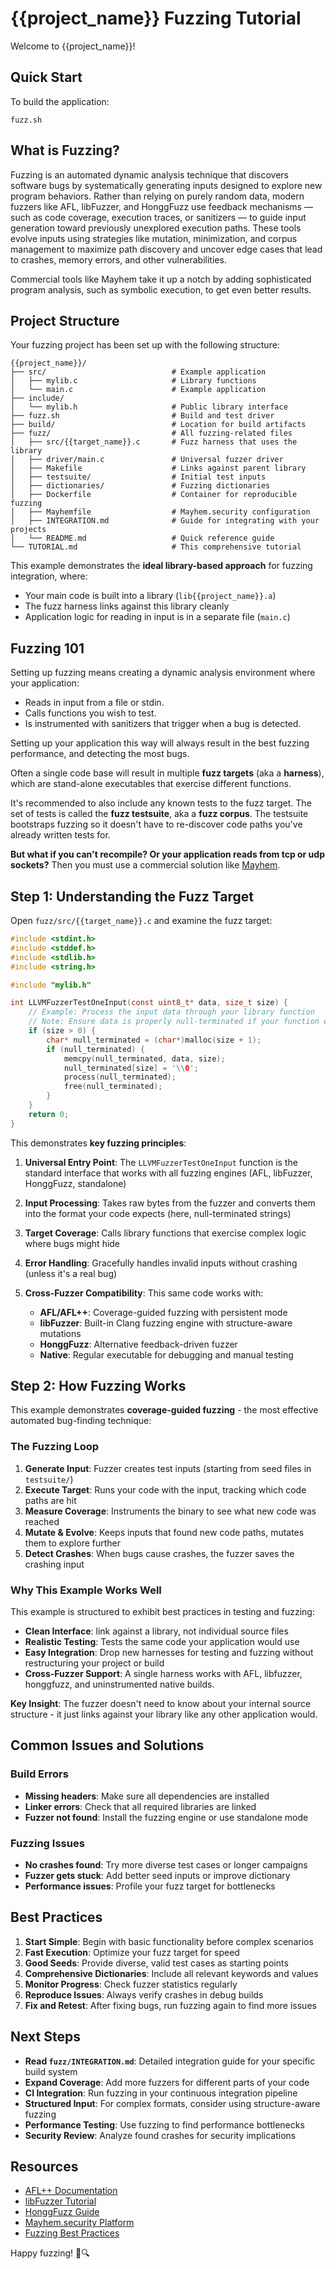 # {{project_name}} Fuzzing Tutorial

Welcome to {{project_name}}!

## Quick Start

To build the application:

```
fuzz.sh
```


## What is Fuzzing?

Fuzzing is an automated dynamic analysis technique that discovers software bugs
by systematically generating inputs designed to explore new program behaviors.
Rather than relying on purely random data, modern fuzzers like AFL, libFuzzer,
and HonggFuzz use feedback mechanisms — such as code coverage, execution
traces, or sanitizers — to guide input generation toward previously unexplored
execution paths. These tools evolve inputs using strategies like mutation,
minimization, and corpus management to maximize path discovery and uncover edge
cases that lead to crashes, memory errors, and other vulnerabilities.

Commercial tools like Mayhem take it up a notch by adding
sophisticated program analysis, such as symbolic execution, to get even better
results.

## Project Structure

Your fuzzing project has been set up with the following structure:

```
{{project_name}}/
├── src/                            # Example application
│   ├── mylib.c                     # Library functions
│   └── main.c                      # Example application
├── include/
│   └── mylib.h                     # Public library interface
├── fuzz.sh                         # Build and test driver
├── build/                          # Location for build artifacts
├── fuzz/                           # All fuzzing-related files
│   ├── src/{{target_name}}.c       # Fuzz harness that uses the library
│   ├── driver/main.c               # Universal fuzzer driver
│   ├── Makefile                    # Links against parent library
│   ├── testsuite/                  # Initial test inputs
│   ├── dictionaries/               # Fuzzing dictionaries
│   ├── Dockerfile                  # Container for reproducible fuzzing
│   ├── Mayhemfile                  # Mayhem.security configuration
│   ├── INTEGRATION.md              # Guide for integrating with your projects
│   └── README.md                   # Quick reference guide
└── TUTORIAL.md                     # This comprehensive tutorial
```

This example demonstrates the **ideal library-based approach** for fuzzing integration, where:

- Your main code is built into a library (`lib{{project_name}}.a`)
- The fuzz harness links against this library cleanly
- Application logic for reading in input is in a separate file (`main.c`)

## Fuzzing 101

Setting up fuzzing means creating a dynamic analysis environment where
your application:

- Reads in input from a file or stdin.
- Calls functions you wish to test.
- Is instrumented with sanitizers that trigger when a bug is detected.

Setting up your application this way will always result in the best fuzzing
performance, and detecting the most bugs.

Often a single code base will result in multiple **fuzz targets** (aka a
**harness**), which are stand-alone executables that exercise different
functions.

It's recommended to also include any known tests to the fuzz target. The set of
tests is called the **fuzz testsuite**, aka a **fuzz corpus**. The testsuite
bootstraps fuzzing so it doesn't have to re-discover code paths you've already
written tests for.

**But what if you can't recompile? Or your application reads from tcp or udp
sockets?** Then you must use a commercial solution like
[Mayhem](https://app.mayhem.security).

## Step 1: Understanding the Fuzz Target

Open `fuzz/src/{{target_name}}.c` and examine the fuzz target:

```c
#include <stdint.h>
#include <stddef.h>
#include <stdlib.h>
#include <string.h>

#include "mylib.h"

int LLVMFuzzerTestOneInput(const uint8_t* data, size_t size) {
    // Example: Process the input data through your library function
    // Note: Ensure data is properly null-terminated if your function expects a string
    if (size > 0) {
        char* null_terminated = (char*)malloc(size + 1);
        if (null_terminated) {
            memcpy(null_terminated, data, size);
            null_terminated[size] = '\\0';
            process(null_terminated);
            free(null_terminated);
        }
    }
    return 0;
}
```

This demonstrates **key fuzzing principles**:

1. **Universal Entry Point**: The `LLVMFuzzerTestOneInput` function is the
   standard interface that works with all fuzzing engines (AFL, libFuzzer,
   HonggFuzz, standalone) 

2. **Input Processing**: Takes raw bytes from the fuzzer and converts them into
   the format your code expects (here, null-terminated strings) 

3. **Target Coverage**: Calls library functions that exercise complex logic
   where bugs might hide 

4. **Error Handling**: Gracefully handles invalid inputs without crashing
   (unless it's a real bug) 

5. **Cross-Fuzzer Compatibility**: This same code works with:
   - **AFL/AFL++**: Coverage-guided fuzzing with persistent mode
   - **libFuzzer**: Built-in Clang fuzzing engine with structure-aware mutations
   - **HonggFuzz**: Alternative feedback-driven fuzzer
   - **Native**:    Regular executable for debugging and manual testing

## Step 2: How Fuzzing Works

This example demonstrates **coverage-guided fuzzing** - the most effective automated bug-finding technique:

### The Fuzzing Loop

1. **Generate Input**: Fuzzer creates test inputs (starting from seed files in `testsuite/`)
2. **Execute Target**: Runs your code with the input, tracking which code paths are hit
3. **Measure Coverage**: Instruments the binary to see what new code was reached
4. **Mutate & Evolve**: Keeps inputs that found new code paths, mutates them to explore further
5. **Detect Crashes**: When bugs cause crashes, the fuzzer saves the crashing input

### Why This Example Works Well

This example is structured to exhibit best practices in testing and fuzzing:
- **Clean Interface**: link against a library, not individual source files
- **Realistic Testing**: Tests the same code your application would use
- **Easy Integration**: Drop new harnesses for testing and fuzzing without
  restructuring your project or build
- **Cross-Fuzzer Support**: A single harness works with AFL, libfuzzer,
  honggfuzz, and uninstrumented native builds. 


**Key Insight**: The fuzzer doesn't need to know about your internal source structure - it just links against your library like any other application would.


## Common Issues and Solutions

### Build Errors

- **Missing headers**: Make sure all dependencies are installed
- **Linker errors**: Check that all required libraries are linked
- **Fuzzer not found**: Install the fuzzing engine or use standalone mode

### Fuzzing Issues

- **No crashes found**: Try more diverse test cases or longer campaigns
- **Fuzzer gets stuck**: Add better seed inputs or improve dictionary
- **Performance issues**: Profile your fuzz target for bottlenecks


## Best Practices

1. **Start Simple**: Begin with basic functionality before complex scenarios
2. **Fast Execution**: Optimize your fuzz target for speed
3. **Good Seeds**: Provide diverse, valid test cases as starting points
4. **Comprehensive Dictionaries**: Include all relevant keywords and values
5. **Monitor Progress**: Check fuzzer statistics regularly
6. **Reproduce Issues**: Always verify crashes in debug builds
7. **Fix and Retest**: After fixing bugs, run fuzzing again to find more issues

## Next Steps

- **Read `fuzz/INTEGRATION.md`**: Detailed integration guide for your specific build system
- **Expand Coverage**: Add more fuzzers for different parts of your code
- **CI Integration**: Run fuzzing in your continuous integration pipeline
- **Structured Input**: For complex formats, consider using structure-aware fuzzing
- **Performance Testing**: Use fuzzing to find performance bottlenecks
- **Security Review**: Analyze found crashes for security implications

## Resources

- [AFL++ Documentation](https://aflplus.plus/)
- [libFuzzer Tutorial](https://llvm.org/docs/LibFuzzer.html)
- [HonggFuzz Guide](https://github.com/google/honggfuzz)
- [Mayhem.security Platform](https://mayhem.security/)
- [Fuzzing Best Practices](https://github.com/google/fuzzing)

Happy fuzzing! 🐛🔍
